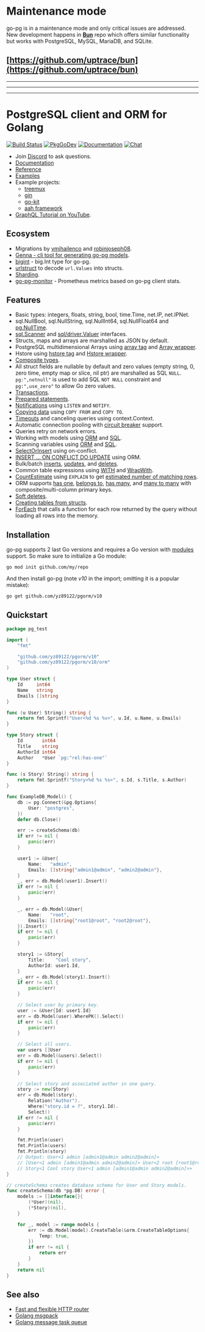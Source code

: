# Maintenance mode

go-pg is in a maintenance mode and only critical issues are addressed. New development happens in
[**Bun**](https://bun.uptrace.dev/guide/pg-migration.html) repo which offers similar functionality
but works with PostgreSQL, MySQL, MariaDB, and SQLite.

## [https://github.com/uptrace/bun](https://github.com/uptrace/bun)

---

---

---

# PostgreSQL client and ORM for Golang

[![Build Status](https://travis-ci.org/go-pg/pg.svg?branch=v10)](https://travis-ci.org/go-pg/pg)
[![PkgGoDev](https://pkg.go.dev/badge/github.com/yz89122/pgorm/v10)](https://pkg.go.dev/github.com/yz89122/pgorm/v10)
[![Documentation](https://img.shields.io/badge/pg-documentation-informational)](https://pg.uptrace.dev/)
[![Chat](https://discordapp.com/api/guilds/752070105847955518/widget.png)](https://discord.gg/rWtp5Aj)

- Join [Discord](https://discord.gg/rWtp5Aj) to ask questions.
- [Documentation](https://pg.uptrace.dev)
- [Reference](https://pkg.go.dev/github.com/yz89122/pgorm/v10?tab=doc)
- [Examples](https://pkg.go.dev/github.com/yz89122/pgorm/v10?tab=doc#pkg-examples)
- Example projects:
  - [treemux](https://github.com/uptrace/go-treemux-realworld-example-app)
  - [gin](https://github.com/gogjango/gjango)
  - [go-kit](https://github.com/Tsovak/rest-api-demo)
  - [aah framework](https://github.com/kieusonlam/golamapi)
- [GraphQL Tutorial on YouTube](https://www.youtube.com/playlist?list=PLzQWIQOqeUSNwXcneWYJHUREAIucJ5UZn).

## Ecosystem

- Migrations by [vmihailenco](https://github.com/go-pg/migrations) and
  [robinjoseph08](https://github.com/robinjoseph08/go-pg-migrations).
- [Genna - cli tool for generating go-pg models](https://github.com/dizzyfool/genna).
- [bigint](https://github.com/d-fal/bigint) - big.Int type for go-pg.
- [urlstruct](https://github.com/go-pg/urlstruct) to decode `url.Values` into structs.
- [Sharding](https://github.com/go-pg/sharding).
- [go-pg-monitor](https://github.com/hypnoglow/go-pg-monitor) - Prometheus metrics based on go-pg
  client stats.

## Features

- Basic types: integers, floats, string, bool, time.Time, net.IP, net.IPNet.
- sql.NullBool, sql.NullString, sql.NullInt64, sql.NullFloat64 and
  [pg.NullTime](https://pkg.go.dev/github.com/yz89122/pgorm/v10?tab=doc#NullTime).
- [sql.Scanner](http://golang.org/pkg/database/sql/#Scanner) and
  [sql/driver.Valuer](http://golang.org/pkg/database/sql/driver/#Valuer) interfaces.
- Structs, maps and arrays are marshalled as JSON by default.
- PostgreSQL multidimensional Arrays using
  [array tag](https://pkg.go.dev/github.com/yz89122/pgorm/v10?tab=doc#example-DB-Model-PostgresArrayStructTag)
  and [Array wrapper](https://pkg.go.dev/github.com/yz89122/pgorm/v10?tab=doc#example-Array).
- Hstore using
  [hstore tag](https://pkg.go.dev/github.com/yz89122/pgorm/v10?tab=doc#example-DB-Model-HstoreStructTag)
  and [Hstore wrapper](https://pkg.go.dev/github.com/yz89122/pgorm/v10?tab=doc#example-Hstore).
- [Composite types](https://pkg.go.dev/github.com/yz89122/pgorm/v10?tab=doc#example-DB-Model-CompositeType).
- All struct fields are nullable by default and zero values (empty string, 0, zero time, empty map
  or slice, nil ptr) are marshalled as SQL `NULL`. `pg:",notnull"` is used to add SQL `NOT NULL`
  constraint and `pg:",use_zero"` to allow Go zero values.
- [Transactions](https://pkg.go.dev/github.com/yz89122/pgorm/v10?tab=doc#example-DB-Begin).
- [Prepared statements](https://pkg.go.dev/github.com/yz89122/pgorm/v10?tab=doc#example-DB-Prepare).
- [Notifications](https://pkg.go.dev/github.com/yz89122/pgorm/v10?tab=doc#example-Listener) using
  `LISTEN` and `NOTIFY`.
- [Copying data](https://pkg.go.dev/github.com/yz89122/pgorm/v10?tab=doc#example-DB-CopyFrom) using
  `COPY FROM` and `COPY TO`.
- [Timeouts](https://pkg.go.dev/github.com/yz89122/pgorm/v10?tab=doc#Options) and canceling queries using
  context.Context.
- Automatic connection pooling with
  [circuit breaker](https://en.wikipedia.org/wiki/Circuit_breaker_design_pattern) support.
- Queries retry on network errors.
- Working with models using
  [ORM](https://pkg.go.dev/github.com/yz89122/pgorm/v10?tab=doc#example-DB.Model) and
  [SQL](https://pkg.go.dev/github.com/yz89122/pgorm/v10?tab=doc#example-DB.Query).
- Scanning variables using
  [ORM](https://pkg.go.dev/github.com/yz89122/pgorm/v10?tab=doc#example-DB.Model-SelectSomeColumnsIntoVars)
  and [SQL](https://pkg.go.dev/github.com/yz89122/pgorm/v10?tab=doc#example-Scan).
- [SelectOrInsert](https://pkg.go.dev/github.com/yz89122/pgorm/v10?tab=doc#example-DB.Model-InsertSelectOrInsert)
  using on-conflict.
- [INSERT ... ON CONFLICT DO UPDATE](https://pkg.go.dev/github.com/yz89122/pgorm/v10?tab=doc#example-DB.Model-InsertOnConflictDoUpdate)
  using ORM.
- Bulk/batch
  [inserts](https://pkg.go.dev/github.com/yz89122/pgorm/v10?tab=doc#example-DB.Model-BulkInsert),
  [updates](https://pkg.go.dev/github.com/yz89122/pgorm/v10?tab=doc#example-DB.Model-BulkUpdate), and
  [deletes](https://pkg.go.dev/github.com/yz89122/pgorm/v10?tab=doc#example-DB.Model-BulkDelete).
- Common table expressions using
  [WITH](https://pkg.go.dev/github.com/yz89122/pgorm/v10?tab=doc#example-DB.Model-SelectWith) and
  [WrapWith](https://pkg.go.dev/github.com/yz89122/pgorm/v10?tab=doc#example-DB.Model-SelectWrapWith).
- [CountEstimate](https://pkg.go.dev/github.com/yz89122/pgorm/v10?tab=doc#example-DB.Model-CountEstimate)
  using `EXPLAIN` to get
  [estimated number of matching rows](https://wiki.postgresql.org/wiki/Count_estimate).
- ORM supports
  [has one](https://pkg.go.dev/github.com/yz89122/pgorm/v10?tab=doc#example-DB.Model-HasOne),
  [belongs to](https://pkg.go.dev/github.com/yz89122/pgorm/v10?tab=doc#example-DB.Model-BelongsTo),
  [has many](https://pkg.go.dev/github.com/yz89122/pgorm/v10?tab=doc#example-DB.Model-HasMany), and
  [many to many](https://pkg.go.dev/github.com/yz89122/pgorm/v10?tab=doc#example-DB.Model-ManyToMany)
  with composite/multi-column primary keys.
- [Soft deletes](https://pkg.go.dev/github.com/yz89122/pgorm/v10?tab=doc#example-DB.Model-SoftDelete).
- [Creating tables from structs](https://pkg.go.dev/github.com/yz89122/pgorm/v10?tab=doc#example-DB.Model-CreateTable).
- [ForEach](https://pkg.go.dev/github.com/yz89122/pgorm/v10?tab=doc#example-DB.Model-ForEach) that calls
  a function for each row returned by the query without loading all rows into the memory.

## Installation

go-pg supports 2 last Go versions and requires a Go version with
[modules](https://github.com/golang/go/wiki/Modules) support. So make sure to initialize a Go
module:

```shell
go mod init github.com/my/repo
```

And then install go-pg (note _v10_ in the import; omitting it is a popular mistake):

```shell
go get github.com/yz89122/pgorm/v10
```

## Quickstart

```go
package pg_test

import (
    "fmt"

    "github.com/yz89122/pgorm/v10"
    "github.com/yz89122/pgorm/v10/orm"
)

type User struct {
    Id     int64
    Name   string
    Emails []string
}

func (u User) String() string {
    return fmt.Sprintf("User<%d %s %v>", u.Id, u.Name, u.Emails)
}

type Story struct {
    Id       int64
    Title    string
    AuthorId int64
    Author   *User `pg:"rel:has-one"`
}

func (s Story) String() string {
    return fmt.Sprintf("Story<%d %s %s>", s.Id, s.Title, s.Author)
}

func ExampleDB_Model() {
    db := pg.Connect(&pg.Options{
        User: "postgres",
    })
    defer db.Close()

    err := createSchema(db)
    if err != nil {
        panic(err)
    }

    user1 := &User{
        Name:   "admin",
        Emails: []string{"admin1@admin", "admin2@admin"},
    }
    _, err = db.Model(user1).Insert()
    if err != nil {
        panic(err)
    }

    _, err = db.Model(&User{
        Name:   "root",
        Emails: []string{"root1@root", "root2@root"},
    }).Insert()
    if err != nil {
        panic(err)
    }

    story1 := &Story{
        Title:    "Cool story",
        AuthorId: user1.Id,
    }
    _, err = db.Model(story1).Insert()
    if err != nil {
        panic(err)
    }

    // Select user by primary key.
    user := &User{Id: user1.Id}
    err = db.Model(user).WherePK().Select()
    if err != nil {
        panic(err)
    }

    // Select all users.
    var users []User
    err = db.Model(&users).Select()
    if err != nil {
        panic(err)
    }

    // Select story and associated author in one query.
    story := new(Story)
    err = db.Model(story).
        Relation("Author").
        Where("story.id = ?", story1.Id).
        Select()
    if err != nil {
        panic(err)
    }

    fmt.Println(user)
    fmt.Println(users)
    fmt.Println(story)
    // Output: User<1 admin [admin1@admin admin2@admin]>
    // [User<1 admin [admin1@admin admin2@admin]> User<2 root [root1@root root2@root]>]
    // Story<1 Cool story User<1 admin [admin1@admin admin2@admin]>>
}

// createSchema creates database schema for User and Story models.
func createSchema(db *pg.DB) error {
    models := []interface{}{
        (*User)(nil),
        (*Story)(nil),
    }

    for _, model := range models {
        err := db.Model(model).CreateTable(&orm.CreateTableOptions{
            Temp: true,
        })
        if err != nil {
            return err
        }
    }
    return nil
}
```

## See also

- [Fast and flexible HTTP router](https://github.com/vmihailenco/treemux)
- [Golang msgpack](https://github.com/vmihailenco/msgpack)
- [Golang message task queue](https://github.com/vmihailenco/taskq)
